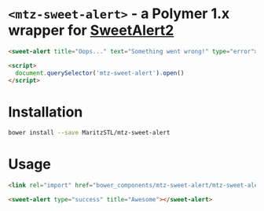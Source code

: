 # `<mtz-sweet-alert>` - a Polymer 1.x wrapper for [SweetAlert2](https://github.com/sweetalert2/sweetalert2)

<!--
```
<custom-element-demo height="450">
  <template>
    <link rel="import" href="sweet-alert.html">
    <next-code-block></next-code-block>
  </template>
</custom-element-demo>
```
-->
```html
<sweet-alert title="Oops..." text="Something went wrong!" type="error"></sweet-alert>

<script>
  document.querySelector('mtz-sweet-alert').open()
</script>
```

# Installation

```bash
bower install --save MaritzSTL/mtz-sweet-alert
```

# Usage

```html
<link rel="import" href="bower_components/mtz-sweet-alert/mtz-sweet-alert.html">

<sweet-alert type="success" title="Awesome"></sweet-alert>

